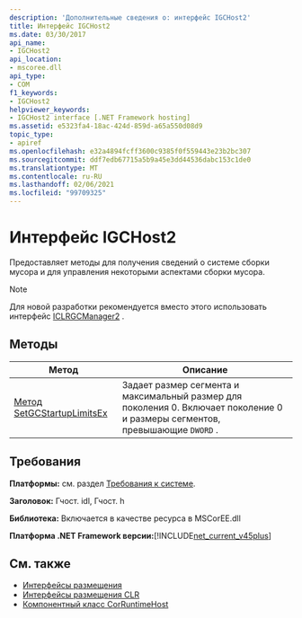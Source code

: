 ```yaml
---
description: 'Дополнительные сведения о: интерфейс IGCHost2'
title: Интерфейс IGCHost2
ms.date: 03/30/2017
api_name:
- IGCHost2
api_location:
- mscoree.dll
api_type:
- COM
f1_keywords:
- IGCHost2
helpviewer_keywords:
- IGCHost2 interface [.NET Framework hosting]
ms.assetid: e5323fa4-18ac-424d-859d-a65a550d08d9
topic_type:
- apiref
ms.openlocfilehash: e32a4894fcff3600c9385f0f559443e23b2bc307
ms.sourcegitcommit: ddf7edb67715a5b9a45e3dd44536dabc153c1de0
ms.translationtype: MT
ms.contentlocale: ru-RU
ms.lasthandoff: 02/06/2021
ms.locfileid: "99709325"
---
```

# <a name="igchost2-interface"></a>Интерфейс IGCHost2

Предоставляет методы для получения сведений о системе сборки мусора и для управления некоторыми аспектами сборки мусора.  
  
> [!NOTE]
> Для новой разработки рекомендуется вместо этого использовать интерфейс [ICLRGCManager2](iclrgcmanager2-interface.md) .  
  
## <a name="methods"></a>Методы  
  
|Метод|Описание|  
|------------|-----------------|  
|[Метод SetGCStartupLimitsEx](igchost2-setgcstartuplimitsex-method.md)|Задает размер сегмента и максимальный размер для поколения 0. Включает поколение 0 и размеры сегментов, превышающие `DWORD` .|  
  
## <a name="requirements"></a>Требования  

 **Платформы:** см. раздел [Требования к системе](../../get-started/system-requirements.md).  
  
 **Заголовок:** Гчост. idl, Гчост. h  
  
 **Библиотека:** Включается в качестве ресурса в MSCorEE.dll  
  
 **Платформа .NET Framework версии:**[!INCLUDE[net_current_v45plus](../../../../includes/net-current-v45plus-md.md)]  
  
## <a name="see-also"></a>См. также

- [Интерфейсы размещения](hosting-interfaces.md)
- [Интерфейсы размещения CLR](clr-hosting-interfaces.md)
- [Компонентный класс CorRuntimeHost](corruntimehost-coclass.md)
